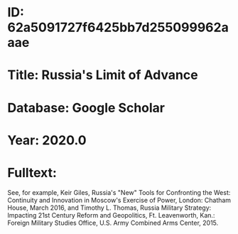 # ID: 62a5091727f6425bb7d255099962aaae
# Title: Russia's Limit of Advance
# Database: Google Scholar
# Year: 2020.0
# Fulltext:
See, for example, Keir Giles, Russia's "New" Tools for Confronting the West: Continuity and Innovation in Moscow's Exercise of Power, London: Chatham House, March 2016, and Timothy L. Thomas, Russia Military Strategy: Impacting 21st Century Reform and Geopolitics, Ft.
Leavenworth, Kan.: Foreign Military Studies Office, U.S. Army Combined Arms Center, 2015.